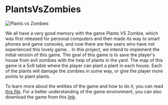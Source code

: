 # PlantsVsZombies

![Plants vs Zombies](https://www.slashgear.com/wp-content/uploads/2019/07/Plants-vs-Zombies-1280x720.jpg)

We all have a very good memory with the game Plants VS Zombie, which was first released for personal computers and then made its way to smart phones and game consoles, and now there are few users who have not experienced this lovely game. . In this project, we intend to implement the initial version of this game. The goal of this game is to save the player's house from evil zombies with the help of plants in the yard. The map of this game is a 5x9 table where the player can plant a plant in each house. Each of the plants will damage the zombies in some way, or give the player more points to plant plants. 

To learn more about the entities of the game and how to do it, you can read [this file](final_project_AP_99.pdf). For a better understanding of the game environment, you can also download the game from this [link](https://dl.yasdl.com/Game2013/Plants.Zombies.2012.Final_%5bYasDL.com%5d.zip?ghgf).
